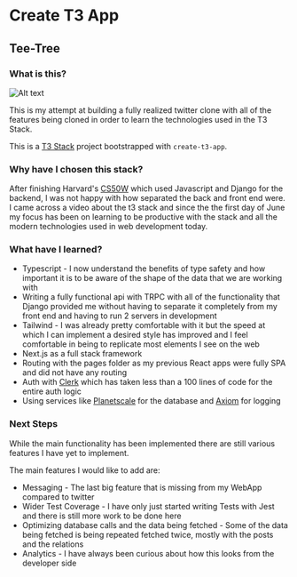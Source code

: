 # Create T3 App


## Tee-Tree
### What is this?

<img src="https://i.imgur.com/NUb9B8f.png" alt="Alt text" title="Optional title">

This is my attempt at building a fully realized twitter clone with all of the features being cloned in order to learn the technologies used in the T3 Stack.

This is a [T3 Stack](https://create.t3.gg/) project bootstrapped with `create-t3-app`.

### Why have I chosen this stack?

After finishing Harvard's [CS50W](https://cs50.harvard.edu/web/2020/) which used Javascript and Django for the backend, I was not happy with how separated the back and front end were. I came across a video about the t3 stack and since the the first day of June my focus has been on learning to be productive with the stack and all the modern technologies used in web development today.

### What have I learned?

- Typescript - I now understand the benefits of type safety and how important it is to be aware of the shape of the data that we are working with
- Writing a fully functional api with TRPC with all of the functionality that Django provided me without having to separate it completely from my front end and having to run 2 servers in development
- Tailwind - I was already pretty comfortable with it but the speed at which I can implement a desired style has improved and I feel comfortable in being to replicate most elements I see on the web
- Next.js as a full stack framework
- Routing with the pages folder as my previous React apps were fully SPA and did not have any routing
- Auth with [Clerk](https://clerk.com/) which has taken less than a 100 lines of code for the entire auth logic
- Using services like [Planetscale](https://planetscale.com/) for the database and [Axiom](https://axiom.co/) for logging

### Next Steps

While the main functionality has been implemented there are still various features I have yet to implement.

The main features I would like to add are:
- Messaging - The last big feature that is missing from my WebApp compared to twitter
- Wider Test Coverage - I have only just started writing Tests with Jest and there is still more work to be done here
- Optimizing database calls and the data being fetched - Some of the data being fetched is being repeated fetched twice, mostly with the posts and the relations
- Analytics - I have always been curious about how this looks from the developer side
